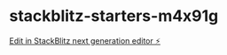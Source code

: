 # stackblitz-starters-m4x91g

[Edit in StackBlitz next generation editor ⚡️](https://stackblitz.com/~/github.com/geregrassi12/stackblitz-starters-m4x91g)